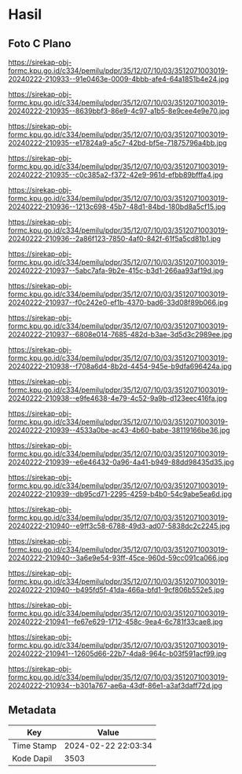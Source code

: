 # Hasil

## Foto C Plano

https://sirekap-obj-formc.kpu.go.id/c334/pemilu/pdpr/35/12/07/10/03/3512071003019-20240222-210933--91e0463e-0009-4bbb-afe4-64a1851b4e24.jpg

https://sirekap-obj-formc.kpu.go.id/c334/pemilu/pdpr/35/12/07/10/03/3512071003019-20240222-210935--8639bbf3-86e9-4c97-a1b5-8e9cee4e9e70.jpg

https://sirekap-obj-formc.kpu.go.id/c334/pemilu/pdpr/35/12/07/10/03/3512071003019-20240222-210935--e17824a9-a5c7-42bd-bf5e-71875796a4bb.jpg

https://sirekap-obj-formc.kpu.go.id/c334/pemilu/pdpr/35/12/07/10/03/3512071003019-20240222-210935--c0c385a2-f372-42e9-961d-efbb89bfffa4.jpg

https://sirekap-obj-formc.kpu.go.id/c334/pemilu/pdpr/35/12/07/10/03/3512071003019-20240222-210936--1213c698-45b7-48d1-84bd-180bd8a5cf15.jpg

https://sirekap-obj-formc.kpu.go.id/c334/pemilu/pdpr/35/12/07/10/03/3512071003019-20240222-210936--2a86f123-7850-4af0-842f-61f5a5cd81b1.jpg

https://sirekap-obj-formc.kpu.go.id/c334/pemilu/pdpr/35/12/07/10/03/3512071003019-20240222-210937--5abc7afa-9b2e-415c-b3d1-266aa93af19d.jpg

https://sirekap-obj-formc.kpu.go.id/c334/pemilu/pdpr/35/12/07/10/03/3512071003019-20240222-210937--f0c242e0-ef1b-4370-bad6-33d08f89b066.jpg

https://sirekap-obj-formc.kpu.go.id/c334/pemilu/pdpr/35/12/07/10/03/3512071003019-20240222-210937--6808e014-7685-482d-b3ae-3d5d3c2989ee.jpg

https://sirekap-obj-formc.kpu.go.id/c334/pemilu/pdpr/35/12/07/10/03/3512071003019-20240222-210938--f708a6d4-8b2d-4454-945e-b9dfa696424a.jpg

https://sirekap-obj-formc.kpu.go.id/c334/pemilu/pdpr/35/12/07/10/03/3512071003019-20240222-210938--e9fe4638-4e79-4c52-9a9b-d123eec416fa.jpg

https://sirekap-obj-formc.kpu.go.id/c334/pemilu/pdpr/35/12/07/10/03/3512071003019-20240222-210939--4533a0be-ac43-4b60-babe-38119166be36.jpg

https://sirekap-obj-formc.kpu.go.id/c334/pemilu/pdpr/35/12/07/10/03/3512071003019-20240222-210939--e6e46432-0a96-4a41-b949-88dd98435d35.jpg

https://sirekap-obj-formc.kpu.go.id/c334/pemilu/pdpr/35/12/07/10/03/3512071003019-20240222-210939--db95cd71-2295-4259-b4b0-54c9abe5ea6d.jpg

https://sirekap-obj-formc.kpu.go.id/c334/pemilu/pdpr/35/12/07/10/03/3512071003019-20240222-210940--e9ff3c58-6788-49d3-ad07-5838dc2c2245.jpg

https://sirekap-obj-formc.kpu.go.id/c334/pemilu/pdpr/35/12/07/10/03/3512071003019-20240222-210940--3a6e9e54-93ff-45ce-960d-59cc091ca066.jpg

https://sirekap-obj-formc.kpu.go.id/c334/pemilu/pdpr/35/12/07/10/03/3512071003019-20240222-210940--b495fd5f-41da-466a-bfd1-9cf806b552e5.jpg

https://sirekap-obj-formc.kpu.go.id/c334/pemilu/pdpr/35/12/07/10/03/3512071003019-20240222-210941--fe67e629-1712-458c-9ea4-6c781f33cae8.jpg

https://sirekap-obj-formc.kpu.go.id/c334/pemilu/pdpr/35/12/07/10/03/3512071003019-20240222-210941--12605d66-22b7-4da8-964c-b03f591acf99.jpg

https://sirekap-obj-formc.kpu.go.id/c334/pemilu/pdpr/35/12/07/10/03/3512071003019-20240222-210934--b301a767-ae6a-43df-86e1-a3af3daff72d.jpg


## Metadata

| Key        | Value               |
| ---------- | ------------------- |
| Time Stamp | 2024-02-22 22:03:34 |
| Kode Dapil | 3503                |




